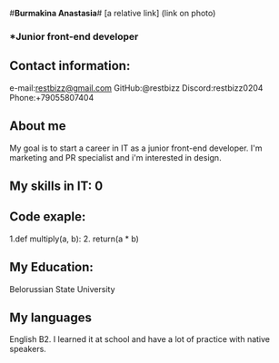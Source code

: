 #**Burmakina Anastasia**#
[a relative link] (link on photo)
### ***Junior front-end developer**
## Contact information:
e-mail:restbizz@gmail.com
GitHub:@restbizz
Discord:restbizz0204
Phone:+79055807404
## About me
My goal is to start a career in IT as a junior front-end developer.
I'm marketing and PR specialist and i'm interested in design.
## My skills in IT: 0
## Code exaple: 
1.def multiply(a, b): 2.  return(a * b)
## My Education:
Belorussian State University
## My languages
English B2. 
I learned it at school and have a lot of practice with native speakers.
